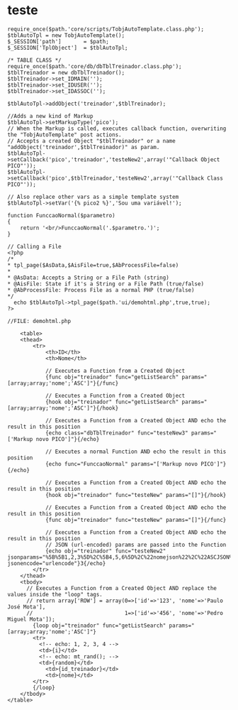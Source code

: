 teste
=====
	require_once($path.'core/scripts/TobjAutoTemplate.class.php');
	$tblAutoTpl = new TobjAutoTemplate();
	$_SESSION['path'] 		= $path;
	$_SESSION['TplObject'] 	= $tblAutoTpl;
	
	/* TABLE CLASS */
	require_once($path.'core/db/dbTblTreinador.class.php');
	$tblTreinador = new dbTblTreinador();
	$tblTreinador->set_IDMAIN('');
	$tblTreinador->set_IDUSER('');
	$tblTreinador->set_IDASSOC('');
	
	$tblAutoTpl->addObject('treinador',$tblTreinador);
	
	//Adds a new kind of Markup
	$tblAutoTpl->setMarkupType('pico');
	// When the Markup is called, executes callback function, overwriting the "TobjAutoTemplate" post actions.
	// Accepts a created Object "$tblTreinador" or a name "addObject('treinador',$tblTreinador)" as param.
	$tblAutoTpl->setCallback('pico','treinador','testeNew2',array('"Callback Object PICO"'));
	$tblAutoTpl->setCallback('pico',$tblTreinador,'testeNew2',array('"Callback Class PICO"'));
	
	// Also replace other vars as a simple template system
	$tblAutoTpl->setVar('{% pico2 %}','Sou uma variável!');

	function FunccaoNormal($parametro)
	{
		return '<br/>FunccaoNormal('.$parametro.')';
	}
	
	// Calling a File
	<?php
  	/*
  	* tpl_page($AsData,$AisFile=true,$AbProcessFile=false)
  	*
  	* @AsData: Accepts a String or a File Path (string)
  	* @AisFile: State if it's a String or a File Path (true/false)
  	* @AbProcessFile: Process File as a normal PHP (true/false)
  	*/
	  echo $tblAutoTpl->tpl_page($path.'ui/demohtml.php',true,true);
	?>
	
	//FILE: demohtml.php
	
		<table>
		<thead>
			<tr>
				<th>ID</th>
				<th>Nome</th>
				
				// Executes a Function from a Created Object
				{func obj="treinador" func="getListSearch" params="[array;array;'nome';'ASC']"}{/func}
				
				// Executes a Function from a Created Object
				{hook obj="treinador" func="getListSearch" params="[array;array;'nome';'ASC']"}{/hook}
				
				// Executes a Function from a Created Object AND echo the result in this position
				{echo class="dbTblTreinador" func="testeNew3" params="['Markup novo PICO']"}{/echo}
				
				// Executes a normal Function AND echo the result in this position
				{echo func="FunccaoNormal" params="['Markup novo PICO']"}{/echo}
				
				// Executes a Function from a Created Object AND echo the result in this position
				{hook obj="treinador" func="testeNew" params="[]"}{/hook}
				
				// Executes a Function from a Created Object AND echo the result in this position
				{func obj="treinador" func="testeNew" params="[]"}{/func}
				
				// Executes a Function from a Created Object AND echo the result in this position
				// JSON (url-encoded) params are passed into the Function
				{echo obj="treinador" func="testeNew2" jsonparams="%5B%5B1,2,3%5D%2C%5B4,5,6%5D%2C%22nomejson%22%2C%22ASCJSON%22%5D" jsonencode="urlencode"}3{/echo}
			</tr>
		</thead>
		<tbody>
		  // Executes a Function from a Created Object AND replace the values inside the "loop" tags.
		  // return array['ROW'] = array(0=>['id'=>'123', 'nome'=>'Paulo José Mota'],
		  //                             1=>['id'=>'456', 'nome'=>'Pedro Miguel Mota']);
			{loop obj="treinador" func="getListSearch" params="[array;array;'nome';'ASC']"}
			<tr>
			  <!-- echo: 1, 2, 3, 4 -->
			  <td>{i}</td>
			  <!-- echo: mt_rand(); -->
			  <td>{random}</td>
				<td>{id_treinador}</td>
				<td>{nome}</td>
			</tr>
			{/loop}
		</tbody>
	</table>
